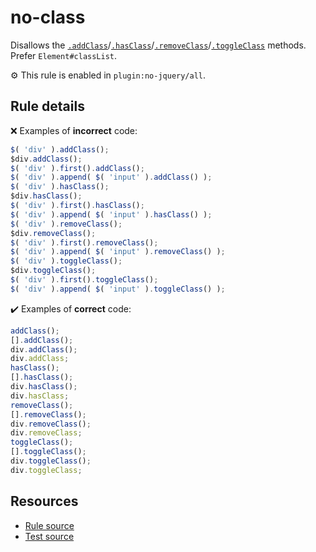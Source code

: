 # no-class

Disallows the [`.addClass`](https://api.jquery.com/addClass/)/[`.hasClass`](https://api.jquery.com/hasClass/)/[`.removeClass`](https://api.jquery.com/removeClass/)/[`.toggleClass`](https://api.jquery.com/toggleClass/) methods. Prefer `Element#classList`.

⚙️ This rule is enabled in `plugin:no-jquery/all`.

## Rule details

❌ Examples of **incorrect** code:
```js
$( 'div' ).addClass();
$div.addClass();
$( 'div' ).first().addClass();
$( 'div' ).append( $( 'input' ).addClass() );
$( 'div' ).hasClass();
$div.hasClass();
$( 'div' ).first().hasClass();
$( 'div' ).append( $( 'input' ).hasClass() );
$( 'div' ).removeClass();
$div.removeClass();
$( 'div' ).first().removeClass();
$( 'div' ).append( $( 'input' ).removeClass() );
$( 'div' ).toggleClass();
$div.toggleClass();
$( 'div' ).first().toggleClass();
$( 'div' ).append( $( 'input' ).toggleClass() );
```

✔️ Examples of **correct** code:
```js
addClass();
[].addClass();
div.addClass();
div.addClass;
hasClass();
[].hasClass();
div.hasClass();
div.hasClass;
removeClass();
[].removeClass();
div.removeClass();
div.removeClass;
toggleClass();
[].toggleClass();
div.toggleClass();
div.toggleClass;
```

## Resources

* [Rule source](/src/rules/no-class.js)
* [Test source](/tests/rules/no-class.js)
